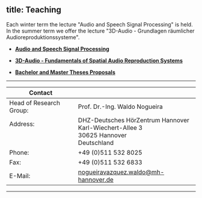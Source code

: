 title: Teaching
---

Each winter term the lecture "Audio and Speech Signal Processing" is held. 
In the summer term we offer the lecture "3D-Audio - Grundlagen räumlicher Audioreproduktionssysteme". 

* **[Audio and Speech Signal Processing](https://vianna.de/01_workgroups/nogueira/teaching/assp.html)**

* **[3D-Audio - Fundamentals of Spatial Audio Reproduction Systems](https://vianna.de/01_workgroups/nogueira/teaching/3daudio.html)**

* **[Bachelor and Master Theses Proposals](https://www.vianna.de/01_workgroups/nogueira/open_positions.html)**


---

| Contact                 |                            |
| ------------------------|--------------------------- |
| Head of Research Group:<br>          | Prof. Dr.-Ing. Waldo Nogueira|
| Address: <br><br><br>   | DHZ-Deutsches HörZentrum Hannover<br> Karl-Wiechert-Allee 3 <br> 30625 Hannover <br> Deutschland |
| Phone:                  | +49 (0)511 532 8025 |
| Fax:                    | +49 (0)511 532 6833 |
| E-Mail:                 |<nogueiravazquez.waldo@mh-hannover.de>|


---




